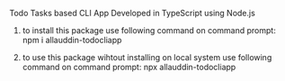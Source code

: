 Todo Tasks based CLI App Developed in TypeScript using Node.js


1. to install this package use following command on command prompt:
npm i allauddin-todocliapp

2. to use this package wihtout installing on local system use following command on command prompt:
npx allauddin-todocliapp
